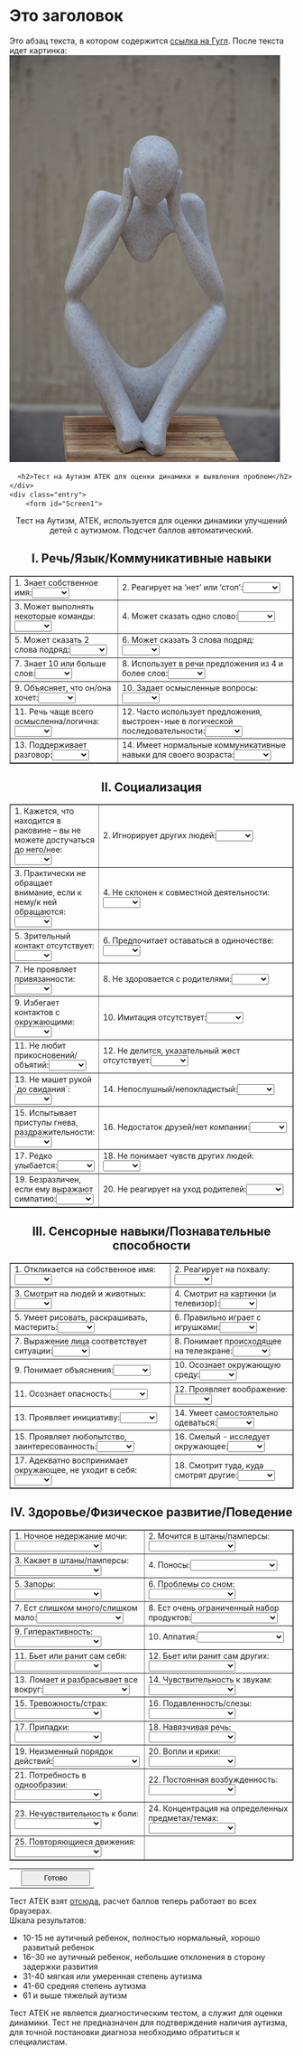 <h1>Это заголовок</h1>

<p>
    Это абзац текста, в котором содержится 
    <a href="http://google.com/">ссылка на Гугл</a>. 
    После текста идет картинка:

<img src="autism-3759586_960_720.jpg">





      <h2>Тест на Аутизм АТЕК для оценки динамики и выявления проблем</h2>
    </div>
    <div class="entry">
    	<form id="Screen1">
<div align="center">
<div>Тест на Аутизм, АТЕК, используется для оценки динамики улучшений детей с аутизмом. Подсчет баллов автоматический.</div>
<h2 align="center">I. Речь/Язык/Коммуникативные навыки</h2>
<style><!--
#Screen1 select {
 display: block;
}
#Screen1 td {
 padding: 4px;
}
--></style>
<table border="1" cellspacing="0" cellpadding="0">
<tbody>
<tr>
<td>1. Знает собственное имя:<select id="Select101" name="SELECT101"><option selected="selected" value="-1"></option><option value="0">Да</option><option value="1">Иногда</option><option value="2">Нет</option></select></td>
<td>2. Реагирует на ‘нет’ или ‘стоп’:<select id="Select102"><option selected="selected" value="-1"></option><option value="0">Да</option><option value="1">Иногда</option><option value="2">Нет</option></select></td>
</tr>
<tr>
<td>3. Может выполнять некоторые команды:<select id="Select103"><option selected="selected" value="-1"></option><option value="0">Да</option><option value="1">Иногда</option><option value="2">Нет</option></select></td>
<td>4. Может сказать одно слово:<select id="Select104"><option selected="selected" value="-1"></option><option value="0">Да</option><option value="1">Иногда</option><option value="2">Нет</option></select></td>
</tr>
<tr>
<td>5. Может сказать 2 слова подряд:<select id="Select105"><option selected="selected" value="-1"></option><option value="0">Да</option><option value="1">Иногда</option><option value="2">Нет</option></select></td>
<td>6. Может сказать 3 слова подряд:<select id="Select106"><option selected="selected" value="-1"></option><option value="0">Да</option><option value="1">Иногда</option><option value="2">Нет</option></select></td>
</tr>
<tr>
<td>7. Знает 10 или больше слов:<select id="Select107"><option selected="selected" value="-1"></option><option value="0">Да</option><option value="1">Иногда</option><option value="2">Нет</option></select></td>
<td>8. Использует в речи предложения из 4 и более слов:<select id="Select108"><option selected="selected" value="-1"></option><option value="0">Да</option><option value="1">Иногда</option><option value="2">Нет</option></select></td>
</tr>
<tr>
<td>9. Объясняет, что он/она хочет:<select id="Select109"><option selected="selected" value="-1"></option><option value="0">Да</option><option value="1">Иногда</option><option value="2">Нет</option></select></td>
<td>10. Задает осмысленные вопросы:<select id="Select110"><option selected="selected" value="-1"></option><option value="0">Да</option><option value="1">Иногда</option><option value="2">Нет</option></select></td>
</tr>
<tr>
<td>11. Речь чаще всего осмысленна/логична:<select id="Select111"><option selected="selected" value="-1"></option><option value="0">Да</option><option value="1">Иногда</option><option value="2">Нет</option></select></td>
<td>12. Часто использует предложения, выстроен-ные в логической последовательности:<select id="Select112"><option selected="selected" value="-1"></option><option value="0">Да</option><option value="1">Иногда</option><option value="2">Нет</option></select></td>
</tr>
<tr>
<td>13. Поддерживает разговор:<select id="Select113"><option selected="selected" value="-1"></option><option value="0">Да</option><option value="1">Иногда</option><option value="2">Нет</option></select></td>
<td>14. Имеет нормальные коммуникативные навыки для своего возраста:<select id="Select114"><option selected="selected" value="-1"></option><option value="0">Да</option><option value="1">Иногда</option><option value="2">Нет</option></select></td>
</tr>
</tbody>
</table>
<h2 align="center">II. Социализация</h2>
<table id="Table1" border="1" cellspacing="0" cellpadding="0">
<tbody>
<tr>
<td>1. Кажется, что находится в раковине – вы не можете достучаться до него/нее:<select id="Select201"><option selected="selected" value="-1"></option><option value="2">Да</option><option value="1">Иногда</option><option value="0">Нет</option></select></td>
<td style="width: 350px;">2. Игнорирует других людей:<select id="Select202"><option selected="selected" value="-1"></option><option value="2">Да</option><option value="1">Иногда</option><option value="0">Нет</option></select></td>
</tr>
<tr>
<td>3. Практически не обращает внимание, если к нему/к ней обращаются:<select id="Select203"><option selected="selected" value="-1"></option><option value="2">Да</option><option value="1">Иногда</option><option value="0">Нет</option></select></td>
<td>4. Не склонен к совместной деятельности:<select id="Select204"><option selected="selected" value="-1"></option><option value="2">Да</option><option value="1">Иногда</option><option value="0">Нет</option></select></td>
</tr>
<tr>
<td>5. Зрительный контакт отсутствует:<select id="Select205"><option selected="selected" value="-1"></option><option value="2">Да</option><option value="1">Иногда</option><option value="0">Нет</option></select></td>
<td>6. Предпочитает оставаться в одиночестве:<select id="Select206"><option selected="selected" value="-1"></option><option value="2">Да</option><option value="1">Иногда</option><option value="0">Нет</option></select></td>
</tr>
<tr>
<td>7. Не проявляет привязанности:<select id="Select207"><option selected="selected" value="-1"></option><option value="2">Да</option><option value="1">Иногда</option><option value="0">Нет</option></select></td>
<td>8. Не здоровается с родителями:<select id="Select208"><option selected="selected" value="-1"></option><option value="2">Да</option><option value="1">Иногда</option><option value="0">Нет</option></select></td>
</tr>
<tr>
<td>9. Избегает контактов с окружающими:<select id="Select209"><option selected="selected" value="-1"></option><option value="2">Да</option><option value="1">Иногда</option><option value="0">Нет</option></select></td>
<td>10. Имитация отсутствует:<select id="Select210"><option selected="selected" value="-1"></option><option value="2">Да</option><option value="1">Иногда</option><option value="0">Нет</option></select></td>
</tr>
<tr>
<td>11. Не любит прикосновений/объятий:<select id="Select211"><option selected="selected" value="-1"></option><option value="2">Да</option><option value="1">Иногда</option><option value="0">Нет</option></select></td>
<td>12. Не делится, указательный жест отсутствует:<select id="Select212"><option selected="selected" value="-1"></option><option value="2">Да</option><option value="1">Иногда</option><option value="0">Нет</option></select></td>
</tr>
<tr>
<td>13. Не машет рукой `до свидания`:<select id="Select213"><option selected="selected" value="-1"></option><option value="2">Да</option><option value="1">Иногда</option><option value="0">Нет</option></select></td>
<td>14. Непослушный/непокладистый:<select id="Select214"><option selected="selected" value="-1"></option><option value="2">Да</option><option value="1">Иногда</option><option value="0">Нет</option></select></td>
</tr>
<tr>
<td>15. Испытывает приступы гнева, раздражительности:<select id="Select215"><option selected="selected" value="-1"></option><option value="2">Да</option><option value="1">Иногда</option><option value="0">Нет</option></select></td>
<td>16. Недостаток друзей/нет компании:<select id="Select216"><option selected="selected" value="-1"></option><option value="2">Да</option><option value="1">Иногда</option><option value="0">Нет</option></select></td>
</tr>
<tr>
<td>17. Редко улыбается:<select id="Select217"><option selected="selected" value="-1"></option><option value="2">Да</option><option value="1">Иногда</option><option value="0">Нет</option></select></td>
<td>18. Не понимает чувств других людей:<select id="Select218"><option selected="selected" value="-1"></option><option value="2">Да</option><option value="1">Иногда</option><option value="0">Нет</option></select></td>
</tr>
<tr>
<td>19. Безразличен, если ему выражают симпатию:<select id="Select219"><option selected="selected" value="-1"></option><option value="2">Да</option><option value="1">Иногда</option><option value="0">Нет</option></select></td>
<td>20. Не реагирует на уход родителей:<select id="Select220"><option selected="selected" value="-1"></option><option value="2">Да</option><option value="1">Иногда</option><option value="0">Нет</option></select></td>
</tr>
</tbody>
</table>
<h2 align="center">III. Сенсорные навыки/Познавательные способности</h2>
<table id="Table2" border="1" cellspacing="0" cellpadding="0">
<tbody>
<tr>
<td>1. Откликается на собственное имя:<select id="Select301"><option selected="selected" value="-1"></option><option value="0">Да</option><option value="1">Иногда</option><option value="2">Нет</option></select></td>
<td>2. Реагирует на похвалу:<select id="Select302"><option selected="selected" value="-1"></option><option value="0">Да</option><option value="1">Иногда</option><option value="2">Нет</option></select></td>
</tr>
<tr>
<td>3. Смотрит на людей и животных:<select id="Select303"><option selected="selected" value="-1"></option><option value="0">Да</option><option value="1">Иногда</option><option value="2">Нет</option></select></td>
<td>4. Смотрит на картинки (и телевизор):<select id="Select304"><option selected="selected" value="-1"></option><option value="0">Да</option><option value="1">Иногда</option><option value="2">Нет</option></select></td>
</tr>
<tr>
<td>5. Умеет рисовать, раскрашивать, мастерить:<select id="Select305"><option selected="selected" value="-1"></option><option value="0">Да</option><option value="1">Иногда</option><option value="2">Нет</option></select></td>
<td>6. Правильно играет с игрушками:<select id="Select306"><option selected="selected" value="-1"></option><option value="0">Да</option><option value="1">Иногда</option><option value="2">Нет</option></select></td>
</tr>
<tr>
<td>7. Выражение лица соответствует ситуации:<select id="Select307"><option selected="selected" value="-1"></option><option value="0">Да</option><option value="1">Иногда</option><option value="2">Нет</option></select></td>
<td>8. Понимает происходящее на телеэкране:<select id="Select308"><option selected="selected" value="-1"></option><option value="0">Да</option><option value="1">Иногда</option><option value="2">Нет</option></select></td>
</tr>
<tr>
<td>9. Понимает объяснения:<select id="Select309"><option selected="selected" value="-1"></option><option value="0">Да</option><option value="1">Иногда</option><option value="2">Нет</option></select></td>
<td>10. Осознает окружающую среду:<select id="Select310"><option selected="selected" value="-1"></option><option value="0">Да</option><option value="1">Иногда</option><option value="2">Нет</option></select></td>
</tr>
<tr>
<td>11. Осознает опасность:<select id="Select311"><option selected="selected" value="-1"></option><option value="0">Да</option><option value="1">Иногда</option><option value="2">Нет</option></select></td>
<td>12. Проявляет воображение:<select id="Select312"><option selected="selected" value="-1"></option><option value="0">Да</option><option value="1">Иногда</option><option value="2">Нет</option></select></td>
</tr>
<tr>
<td>13. Проявляет инициативу:<select id="Select313"><option selected="selected" value="-1"></option><option value="0">Да</option><option value="1">Иногда</option><option value="2">Нет</option></select></td>
<td>14. Умеет самостоятельно одеваться:<select id="Select314"><option selected="selected" value="-1"></option><option value="0">Да</option><option value="1">Иногда</option><option value="2">Нет</option></select></td>
</tr>
<tr>
<td>15. Проявляет любопытство, заинтересованность:<select id="Select315"><option selected="selected" value="-1"></option><option value="0">Да</option><option value="1">Иногда</option><option value="2">Нет</option></select></td>
<td>16. Смелый - исследует окружающее:<select id="Select316"><option selected="selected" value="-1"></option><option value="0">Да</option><option value="1">Иногда</option><option value="2">Нет</option></select></td>
</tr>
<tr>
<td>17. Адекватно воспринимает окружающее, не уходит в себя:<select id="Select317"><option selected="selected" value="-1"></option><option value="0">Да</option><option value="1">Иногда</option><option value="2">Нет</option></select></td>
<td>18. Смотрит туда, куда смотрят другие:<select id="Select318"><option selected="selected" value="-1"></option><option value="0">Да</option><option value="1">Иногда</option><option value="2">Нет</option></select></td>
</tr>
</tbody>
</table>
<h2 align="center">IV. Здоровье/Физическое развитие/Поведение</h2>
<table id="Table3" border="1" cellspacing="0" cellpadding="0">
<tbody>
<tr>
<td>1. Ночное недержание мочи:<select id="Select401"><option selected="selected" value="-1"></option><option value="0">Не проблема</option><option value="1">Легкая проблема</option><option value="2">Средняя проблема</option><option value="3">Серьезная проблема</option></select></td>
<td>2. Мочится в штаны/памперсы:<select id="Select402"><option selected="selected" value="-1"></option><option value="0">Не проблема</option><option value="1">Легкая проблема</option><option value="2">Средняя проблема</option><option value="3">Серьезная проблема</option></select></td>
</tr>
<tr>
<td>3. Какает в штаны/памперсы:<select id="Select403"><option selected="selected" value="-1"></option><option value="0">Не проблема</option><option value="1">Легкая проблема</option><option value="2">Средняя проблема</option><option value="3">Серьезная проблема</option></select></td>
<td>4. Поносы:<select id="Select404"><option selected="selected" value="-1"></option><option value="0">Не проблема</option><option value="1">Легкая проблема</option><option value="2">Средняя проблема</option><option value="3">Серьезная проблема</option></select></td>
</tr>
<tr>
<td>5. Запоры:<select id="Select405"><option selected="selected" value="-1"></option><option value="0">Не проблема</option><option value="1">Легкая проблема</option><option value="2">Средняя проблема</option><option value="3">Серьезная проблема</option></select></td>
<td>6. Проблемы со сном:<select id="Select406"><option selected="selected" value="-1"></option><option value="0">Не проблема</option><option value="1">Легкая проблема</option><option value="2">Средняя проблема</option><option value="3">Серьезная проблема</option></select></td>
</tr>
<tr>
<td>7. Ест слишком много/слишком мало:<select id="Select407"><option selected="selected" value="-1"></option><option value="0">Не проблема</option><option value="1">Легкая проблема</option><option value="2">Средняя проблема</option><option value="3">Серьезная проблема</option></select></td>
<td>8. Ест очень ограниченный набор продуктов:<select id="Select408"><option selected="selected" value="-1"></option><option value="0">Не проблема</option><option value="1">Легкая проблема</option><option value="2">Средняя проблема</option><option value="3">Серьезная проблема</option></select></td>
</tr>
<tr>
<td>9. Гиперактивность:<select id="Select409"><option selected="selected" value="-1"></option><option value="0">Не проблема</option><option value="1">Легкая проблема</option><option value="2">Средняя проблема</option><option value="3">Серьезная проблема</option></select></td>
<td>10. Аппатия:<select id="Select410"><option selected="selected" value="-1"></option><option value="0">Не проблема</option><option value="1">Легкая проблема</option><option value="2">Средняя проблема</option><option value="3">Серьезная проблема</option></select></td>
</tr>
<tr>
<td>11. Бьет или ранит сам себя:<select id="Select411"><option selected="selected" value="-1"></option><option value="0">Не проблема</option><option value="1">Легкая проблема</option><option value="2">Средняя проблема</option><option value="3">Серьезная проблема</option></select></td>
<td>12. Бьет или ранит сам других:<select id="Select412"><option selected="selected" value="-1"></option><option value="0">Не проблема</option><option value="1">Легкая проблема</option><option value="2">Средняя проблема</option><option value="3">Серьезная проблема</option></select></td>
</tr>
<tr>
<td>13. Ломает и разбрасывает все вокруг:<select id="Select413"><option selected="selected" value="-1"></option><option value="0">Не проблема</option><option value="1">Легкая проблема</option><option value="2">Средняя проблема</option><option value="3">Серьезная проблема</option></select></td>
<td>14. Чувствительность к звукам:<select id="Select414"><option selected="selected" value="-1"></option><option value="0">Не проблема</option><option value="1">Легкая проблема</option><option value="2">Средняя проблема</option><option value="3">Серьезная проблема</option></select></td>
</tr>
<tr>
<td>15. Тревожность/страх:<select id="Select415"><option selected="selected" value="-1"></option><option value="0">Не проблема</option><option value="1">Легкая проблема</option><option value="2">Средняя проблема</option><option value="3">Серьезная проблема</option></select></td>
<td>16. Подавленность/слезы:<select id="Select416"><option selected="selected" value="-1"></option><option value="0">Не проблема</option><option value="1">Легкая проблема</option><option value="2">Средняя проблема</option><option value="3">Серьезная проблема</option></select></td>
</tr>
<tr>
<td>17. Припадки:<select id="Select417"><option selected="selected" value="-1"></option><option value="0">Не проблема</option><option value="1">Легкая проблема</option><option value="2">Средняя проблема</option><option value="3">Серьезная проблема</option></select></td>
<td>18. Навязчивая речь:<select id="Select418"><option selected="selected" value="-1"></option><option value="0">Не проблема</option><option value="1">Легкая проблема</option><option value="2">Средняя проблема</option><option value="3">Серьезная проблема</option></select></td>
</tr>
<tr>
<td>19. Неизменный порядок действий:<select id="Select419"><option selected="selected" value="-1"></option><option value="0">Не проблема</option><option value="1">Легкая проблема</option><option value="2">Средняя проблема</option><option value="3">Серьезная проблема</option></select></td>
<td>20. Вопли и крики:<select id="Select420"><option selected="selected" value="-1"></option><option value="0">Не проблема</option><option value="1">Легкая проблема</option><option value="2">Средняя проблема</option><option value="3">Серьезная проблема</option></select></td>
</tr>
<tr>
<td>21. Потребность в однообразии:<select id="Select421"><option selected="selected" value="-1"></option><option value="0">Не проблема</option><option value="1">Легкая проблема</option><option value="2">Средняя проблема</option><option value="3">Серьезная проблема</option></select></td>
<td>22. Постоянная возбужденность:<select id="Select422"><option selected="selected" value="-1"></option><option value="0">Не проблема</option><option value="1">Легкая проблема</option><option value="2">Средняя проблема</option><option value="3">Серьезная проблема</option></select></td>
</tr>
<tr>
<td>23. Нечувствительность к боли:<select id="Select423"><option selected="selected" value="-1"></option><option value="0">Не проблема</option><option value="1">Легкая проблема</option><option value="2">Средняя проблема</option><option value="3">Серьезная проблема</option></select></td>
<td>24. Концентрация на определенных предметах/темах:<select id="Select424"><option selected="selected" value="-1"></option><option value="0">Не проблема</option><option value="1">Легкая проблема</option><option value="2">Средняя проблема</option><option value="3">Серьезная проблема</option></select></td>
</tr>
<tr>
<td>25. Повторяющиеся движения:<select id="Select425"><option selected="selected" value="-1"></option><option value="0">Не проблема</option><option value="1">Легкая проблема</option><option value="2">Средняя проблема</option><option value="3">Серьезная проблема</option></select></td>
<td></td>
</tr>
</tbody>
</table>
<table id="Table4">
<tbody>
<tr>
<td style="text-align: left;"></td>
<td><input id="Button1" style="width: 122px; height: 28px;" onclick="calc(); return false;" type="button" value="Готово" /></td>
</tr>
</tbody>
</table>
</div>
</form>
<div id="test-results"></div>
<div>Тест АТЕК взят <a href="http://www.autismwebsite.ru/ATEC.htm">отсюда</a>, расчет баллов теперь работает во всех браузерах.</div>
<div>Шкала результатов:
<ul>
	<li>10-15 не аутичный ребенок, полностью нормальный, хорошо развитый ребенок</li>
	<li>16–30 не аутичный ребенок, небольшие отклонения в сторону задержки развития</li>
	<li>31-40 мягкая или умеренная степень аутизма</li>
	<li>41-60 средняя степень аутизма</li>
	<li>61 и выше тяжелый аутизм</li>
</ul>
</div>
<div>Тест АТЕК не является диагностическим тестом, а служит для оценки динамики. Тест не предназначен для подтверждения наличия аутизма, для точной постановки диагноза необходимо обратиться к специалистам.</div>
<script type="text/javascript">// <![CDATA[
function ge (id)
{
 return document.getElementById (id); 
}

function lz (number, len)
{
 if (String (number).length >= len)
  return number;
 var leading_zeroes = '';
 for (var i = 0; i < len - String (number).length; i++)
  leading_zeroes += '0';
 return leading_zeroes + number;
}

function calc_sub (sub)
{
 var r = 0;
 for (var i = 1; i <= sub.q; i++)
 {
  var id = "Select" + String (sub.s) + lz (i, 2);
  var v = ge (id).value;
  if (v == "-1")
  {
   alert ("Вы не заполнили раздел " + String (sub.s) + " вопрос " + String (i) + "!");
   ge (id).focus ();
   ge (id).scrollIntoView (true);
   return {"ok":false, "v": 0};
  }
  r += Number (v);
 }
 return {"ok":true, "v": r};
}

function calc ()
{
 var p1 = {"s": 1, "q": 14};
 var p2 = {"s": 2, "q": 20};
 var p3 = {"s": 3, "q": 18};
 var p4 = {"s": 4, "q": 25};

 var x1 = calc_sub (p1);
 if (!x1.ok)
  return;

 var x2 = calc_sub (p2);
 if (!x2.ok)
  return;

 var x3 = calc_sub (p3);
 if (!x3.ok)
  return;

 var x4 = calc_sub (p4);
 if (!x4.ok)
  return;

 var res = x1.v + x2.v + x3.v + x4.v;

 ge ('test-results').innerHTML = "<ul><li>Речь/Язык/Коммуникативные навыки: <b>" + String (x1.v) + "</b></li>" + "<li>Социализация: <b>" + String (x2.v) + "</b></li>" + "<li>Сенсорные навыки/Познавательные способности: <b>" + String (x3.v) + "</b></li>" + "<li>Здоровье/Физическое развитие/Поведение: <b>" + String (x4.v) + "</b></li>" + "<li><b>ОБЩИЙ БАЛЛ: " + String (res) + "</b></li></ul>";
}
// ]]&gt;</script><div id="text-2" class="widget widget_text">			<div class="textwidget"><script type="text/javascript">(function() {
	if (!window.mc4wp) {
		window.mc4wp = {
			listeners: [],
			forms    : {
				on: function (event, callback) {
					window.mc4wp.listeners.push({
						event   : event,
						callback: callback
					});
				}
			}
		}
	}
})();
